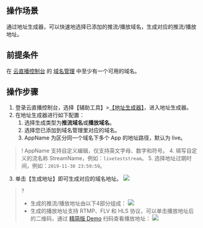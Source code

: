 
## 操作场景
通过地址生成器，可以快速地选择已添加的推流/播放域名，生成对应的推流/播放地址。

## 前提条件
在 [云直播控制台](https://console.cloud.tencent.com/live) 的 [域名管理](https://cloud.tencent.com/document/product/267/20381) 中至少有一个可用的域名。

## 操作步骤
1. 登录云直播控制台，选择【辅助工具】>[【地址生成器】](https://console.cloud.tencent.com/live/addrgenerator/addrgenerator)，进入地址生成器。
3. 在地址生成器进行如下配置：
	1. 选择生成类型为**推流域名**或**播放域名**。
	2. 选择您已添加到域名管理里对应的域名。
	3. AppName 为区分同一个域名下多个 App 的地址路径，默认为 live。
>! AppName 支持自定义编辑，仅支持英文字母、数字和符号。
	4. 填写自定义的流名称 StreamName，例如：`liveteststream`。
	5. 选择地址过期时间，例如：`2019-11-30 23:59:59`。
3. 单击【生成地址】即可生成对应的域名地址。
![](https://main.qcloudimg.com/raw/e447230e5a0254e1b20c7cfa268a2f5e.png)

>?
>- 生成的推流/播放地址由以下4部分组成：
![](https://main.qcloudimg.com/raw/714f5dba41877e5c2900ec73472c0326.png)
>- 生成的播放地址支持 RTMP、FLV 和 HLS 协议，可以单击播放地址后的二维码，通过 [精简版 Demo](https://cloud.tencent.com/document/product/454/6555#.E7.B2.BE.E7.AE.80.E7.89.88-demo) 扫码查看播放地址：
![](https://main.qcloudimg.com/raw/2d3dfacc3662cdee43bef23613cfce69.png)
